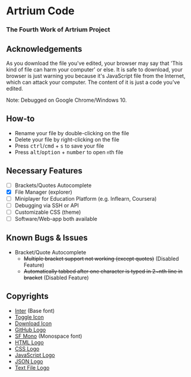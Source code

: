# Artrium Code

### The Fourth Work of Artrium Project

## Acknowledgements
As you download the file you've edited, your browser may say that 'This kind of file can harm your computer' or else. It is safe to download, your browser is just warning you because it's JavaScript file from the Internet, which can attack your computer. The content of it is just a code you've edited.

Note: Debugged on Google Chrome/Windows 10.

## How-to
- Rename your file by double-clicking on the file
- Delete your file by right-clicking on the file
- Press <kbd>ctrl</kbd>/<kbd>cmd</kbd> + <kbd>s</kbd> to save your file
- Press <kbd>alt</kbd>/<kbd>option</kbd> + <kbd>number</kbd> to open `n`th file

## Necessary Features
- [ ] Brackets/Quotes Autocomplete
- [X] File Manager (explorer)
- [ ] Miniplayer for Education Platform (e.g. Inflearn, Coursera)
- [ ] Debugging via SSH or API
- [ ] Customizable CSS (theme)
- [ ] Software/Web-app both available

## Known Bugs & Issues
* Bracket/Quote Autocomplete
  * ~~Multiple bracket support not working (except quotes)~~ (Disabled Feature)
  * ~~Automatically tabbed after one character is typed in 2~nth line in bracket~~ (Disabled Feature)
  
## Copyrights
- [Inter](https://rsms.me/inter) (Base font)
- [Toggle Icon](https://icon-icons.com/icon/sidebar-expand-toggle-nav/145935)
- [Download Icon](https://www.iconfinder.com/icons/5204156/download_icon)
- [GitHub Logo](https://github.com/logos)
- [SF Mono](https://developer.apple.com/fonts) (Monospace font)
- [HTML Logo](https://commons.wikimedia.org/wiki/File:HTML5_logo_and_wordmark.svg)
- [CSS Logo](https://commons.wikimedia.org/wiki/File:CSS3_logo_and_wordmark.svg)
- [JavaScript Logo](https://commons.wikimedia.org/wiki/File:Unofficial_JavaScript_logo_2.svg)
- [JSON Logo](https://en.wikipedia.org/wiki/JSON#/media/File:JSON_vector_logo.svg)
- [Text File Logo](https://www.pinterest.ph/pin/814588651336180780/)